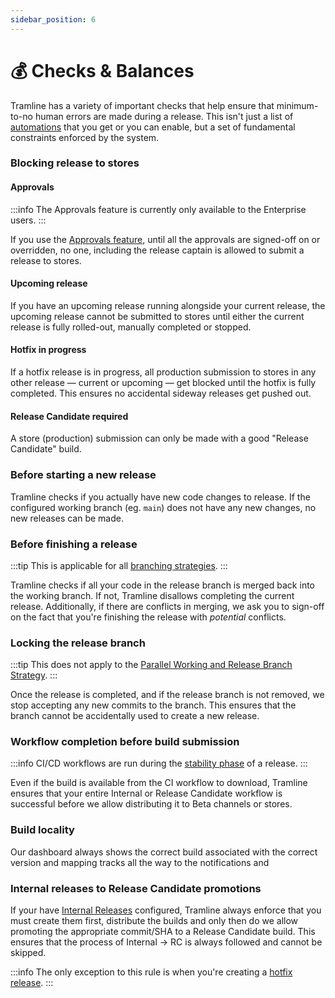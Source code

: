 ```yaml
---
sidebar_position: 6
---
```


# 💰 Checks & Balances

Tramline has a variety of important checks that help ensure that minimum-to-no human errors are made during a release. This isn't just a list of [automations](/automations) that you get or you can enable, but a set of fundamental constraints enforced by the system.

### Blocking release to stores

#### Approvals

:::info
The Approvals feature is currently only available to the Enterprise users.
:::

If you use the [Approvals feature](/using-tramline/working-pane/approvals), until all the approvals are signed-off on or overridden, no one, including the release captain is allowed to submit a release to stores.

#### Upcoming release

If you have an upcoming release running alongside your current release, the upcoming release cannot be submitted to stores until either the current release is fully rolled-out, manually completed or stopped.

#### Hotfix in progress

If a hotfix release is in progress, all production submission to stores in any other release — current or upcoming — get blocked until the hotfix is fully completed. This ensures no accidental sideway releases get pushed out.

#### Release Candidate required

A store (production) submission can only be made with a good "Release Candidate" build.

### Before starting a new release

Tramline checks if you actually have new code changes to release. If the configured working branch (eg. `main`) does not have any new changes, no new releases can be made.

### Before finishing a release

:::tip
This is applicable for all [branching strategies](/using-tramline/release-management/branching-strategies).
:::

Tramline checks if all your code in the release branch is merged back into the working branch. If not, Tramline disallows completing the current release. Additionally, if there are conflicts in merging, we ask you to sign-off on the fact that you're finishing the release with _potential_ conflicts.

### Locking the release branch

:::tip
This does not apply to the [Parallel Working and Release Branch Strategy](/using-tramline/release-management/branching-strategies#parallel-working-and-release-branch-strategy).
:::

Once the release is completed, and if the release branch is not removed, we stop accepting any new commits to the branch. This ensures that the branch cannot be accidentally used to create a new release.

### Workflow completion before build submission

:::info
  CI/CD workflows are run during the [stability phase](/using-tramline/working-pane/stability) of a release.
:::

Even if the build is available from the CI workflow to download, Tramline ensures that your entire Internal or Release Candidate workflow is successful before we allow distributing it to Beta channels or stores.

### Build locality

Our dashboard always shows the correct build associated with the correct version and mapping tracks all the way to the notifications and

### Internal releases to Release Candidate promotions

If your have [Internal Releases](/using-tramline/working-pane/stability) configured, Tramline always enforce that you must create them first, distribute the builds and only then do we allow promoting the appropriate commit/SHA to a Release Candidate build. This ensures that the process of Internal → RC is always followed and cannot be skipped.

:::info
The only exception to this rule is when you're creating a [hotfix release](/using-tramline/special-cases/hotfix).
:::
